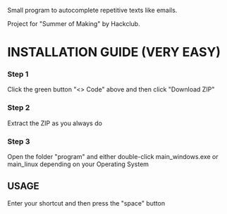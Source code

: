 Small program to autocomplete repetitive texts like emails.

Project for "Summer of Making" by Hackclub.

# INSTALLATION GUIDE (VERY EASY)

### Step 1
Click the green button "<> Code" above and then click "Download ZIP"

### Step 2
Extract the ZIP as you always do

### Step 3
Open the folder "program" and either double-click main_windows.exe or main_linux depending on your Operating System

## USAGE

Enter your shortcut and then press the "space" button
